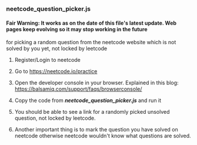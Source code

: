 <h3>neetcode_question_picker.js</h3>
<h4>Fair Warning: It works as on the date of this file's latest update. Web pages keep evolving so it may stop working in the future</h4>

for picking a random question from the neetcode website which is not solved by you yet, not locked by leetcode

1. Register/Login to neetcode

2. Go to https://neetcode.io/practice

3. Open the developer console in your browser. Explained in this blog: https://balsamiq.com/support/faqs/browserconsole/

4. Copy the code from <b><i>neetcode_question_picker.js</i></b> and run it

5. You should be able to see a link for a randomly picked unsolved question, not locked by leetcode.

6. Another important thing is to mark the question you have solved on neetcode otherwise neetcode wouldn't know what questions are solved.